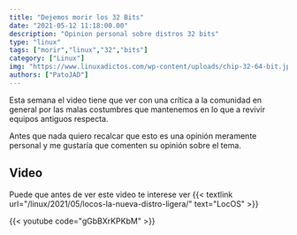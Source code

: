 ```yaml
---
title: "Dejemos morir los 32 Bits"
date: "2021-05-12 11:18:00.00"
description: "Opinion personal sobre distros 32 bits"
type: "linux"
tags: ["morir","linux","32","bits"]
category: ["Linux"]
img: "https://www.linuxadictos.com/wp-content/uploads/chip-32-64-bit.jpg"
authors: ["PatoJAD"]
---
```


Esta semana el video tiene que ver con una crítica a la comunidad en general por las malas costumbres que mantenemos en lo que a revivir equipos antiguos respecta.

Antes que nada quiero recalcar que esto es una opinión meramente personal y me gustaría que comenten su opinión sobre el tema.

## Video

Puede que antes de ver este video te interese ver {{< textlink url="/linux/2021/05/locos-la-nueva-distro-ligera/" text="LocOS" >}}

{{< youtube code="gGbBXrKPKbM" >}}
